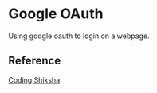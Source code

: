 # Google OAuth

Using google oauth to login on a webpage.

## Reference

[Coding Shiksha](https://youtu.be/bOd4eFqIg00)
